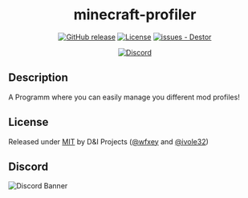 <div align="center">

# minecraft-profiler

[![GitHub release](https://img.shields.io/github/release/D-I-Projects/minecraft-profiler?include_prereleases=&sort=semver&color=blue)](https://github.com/D-I-Projects/minecraft-profiler/releases/)
[![License](https://img.shields.io/badge/License-MIT-blue)](#license)
[![issues - Destor](https://img.shields.io/github/issues/D-I-Projects/minecraft-profiler)](https://github.com/D-I-Projects/minecraft-profiler/issues)

[![Discord](https://img.shields.io/badge/Discord-5865F2?style=flat&logo=discord&logoColor=white)](https://discord.gg/rfrMnA4XCc)

</div>

## Description
A Programm where you can easily manage you different mod profiles!

## License

Released under [MIT](/LICENSE) by D&I Projects ([@wfxey](https://github.com/wfxey) and [@ivole32](https://github.com/ivole32))

## Discord
![Discord Banner](https://discord.com/api/guilds/1230908371490570314/widget.png?style=banner2)
